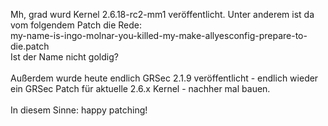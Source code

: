 <html><body><p>Mh, grad wurd Kernel 2.6.18-rc2-mm1 veröffentlicht. Unter anderem ist da vom folgendem Patch die Rede:<br>
my-name-is-ingo-molnar-you-killed-my-make-allyesconfig-prepare-to-die.patch<br>
Ist der Name nicht goldig?<br>
<br>
Außerdem wurde heute endlich GRSec 2.1.9 veröffentlicht - endlich wieder ein GRSec Patch für aktuelle 2.6.x Kernel - nachher mal bauen.<br>
<br>
In diesem Sinne: happy patching!</p></body></html>